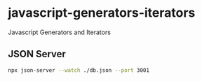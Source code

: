 # javascript-generators-iterators
Javascript Generators and Iterators

## JSON Server
```bash
npx json-server --watch ./db.json --port 3001
```